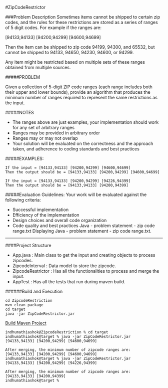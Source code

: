 #ZipCodeRestrictor

###Problem Description 
Sometimes items cannot be shipped to certain zip codes, and the rules for these restrictions are stored as a series of ranges of 5 digit codes. For example if the ranges are:

[94133,94133] [94200,94299] [94600,94699]

Then the item can be shipped to zip code 94199, 94300, and 65532, but cannot be shipped to 94133, 94650, 94230, 94600, or 94299.

Any item might be restricted based on multiple sets of these ranges obtained from multiple sources.

#####PROBLEM

Given a collection of 5-digit ZIP code ranges (each range includes both their upper and lower bounds), provide an algorithm that produces the minimum number of ranges required to represent the same restrictions as the input.

#####NOTES
- The ranges above are just examples, your implementation should work for any set of arbitrary ranges
- Ranges may be provided in arbitrary order
- Ranges may or may not overlap
- Your solution will be evaluated on the correctness and the approach taken, and adherence to coding standards and best practices

#####EXAMPLES:
```
If the input = [94133,94133] [94200,94299] [94600,94699]
Then the output should be = [94133,94133] [94200,94299] [94600,94699]

If the input = [94133,94133] [94200,94299] [94226,94399] 
Then the output should be = [94133,94133] [94200,94399]
```
#####Evaluation Guidelines:
Your work will be evaluated against the following criteria:
- Successful implementation
- Efficiency of the implementation
- Design choices and overall code organization
- Code quality and best practices
Java - problem statement - zip code range.txt
Displaying Java - problem statement - zip code range.txt.

------------------------------------------------------------------------------------------------------------------------
####Project Structure
- App.java : Main class to get the input and creating objects to process zipcodes.
- ZipcodeInterval : Data model to store the zipcode.
- ZipcodeRestrictor : Has all the functionalities to process and merge the input.
- AppTest : Has all the tests that run during maven build.

######Build and Execution
```
cd ZipcodeRestriction
mvn clean package
cd target
java -jar ZipCodeRestrictor.jar
```
[Build Maven Project](https://github.com/mathikumar/williamsonoma/blob/main/ZipcodeRestriction/Screen%20Shot%202020-10-28%20at%2012.05.06%20AM.png)

```
indhumathiashok@ZipcodeRestriction % cd target
indhumathiashok@target % java -jar ZipCodeRestrictor.jar
[94133,94133] [94200,94299] [94600,94699]

After merging, the minimum number of zipcode ranges are:
[94133,94133] [94200,94299] [94600,94699] 
indhumathiashok@target % java -jar ZipCodeRestrictor.jar
[94133,94133] [94200,94299] [94226,94399]

After merging, the minimum number of zipcode ranges are:
[94133,94133] [94200,94399] 
indhumathiashok@target % 
```
